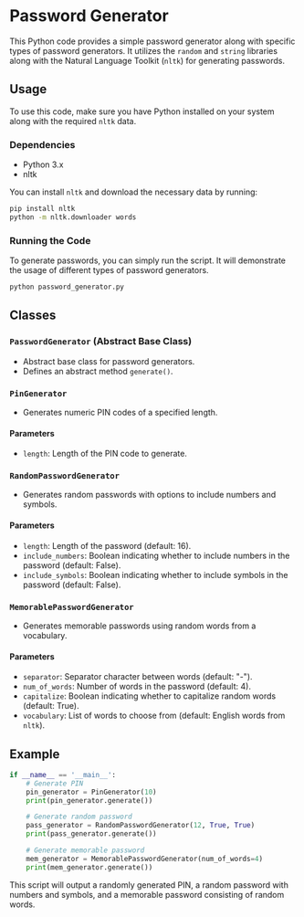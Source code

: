 # Password Generator

This Python code provides a simple password generator along with specific types of password generators. It utilizes the `random` and `string` libraries along with the Natural Language Toolkit (`nltk`) for generating passwords.

## Usage

To use this code, make sure you have Python installed on your system along with the required `nltk` data.

### Dependencies

- Python 3.x
- nltk

You can install `nltk` and download the necessary data by running:

```bash
pip install nltk
python -m nltk.downloader words
```

### Running the Code

To generate passwords, you can simply run the script. It will demonstrate the usage of different types of password generators.

```bash
python password_generator.py
```

## Classes

### `PasswordGenerator` (Abstract Base Class)

- Abstract base class for password generators.
- Defines an abstract method `generate()`.

### `PinGenerator`

- Generates numeric PIN codes of a specified length.

#### Parameters
- `length`: Length of the PIN code to generate.

### `RandomPasswordGenerator`

- Generates random passwords with options to include numbers and symbols.

#### Parameters
- `length`: Length of the password (default: 16).
- `include_numbers`: Boolean indicating whether to include numbers in the password (default: False).
- `include_symbols`: Boolean indicating whether to include symbols in the password (default: False).

### `MemorablePasswordGenerator`

- Generates memorable passwords using random words from a vocabulary.

#### Parameters
- `separator`: Separator character between words (default: "-").
- `num_of_words`: Number of words in the password (default: 4).
- `capitalize`: Boolean indicating whether to capitalize random words (default: True).
- `vocabulary`: List of words to choose from (default: English words from `nltk`).

## Example

```python
if __name__ == '__main__':
    # Generate PIN
    pin_generator = PinGenerator(10)
    print(pin_generator.generate())

    # Generate random password
    pass_generator = RandomPasswordGenerator(12, True, True)
    print(pass_generator.generate())

    # Generate memorable password
    mem_generator = MemorablePasswordGenerator(num_of_words=4)
    print(mem_generator.generate())
```

This script will output a randomly generated PIN, a random password with numbers and symbols, and a memorable password consisting of random words.
